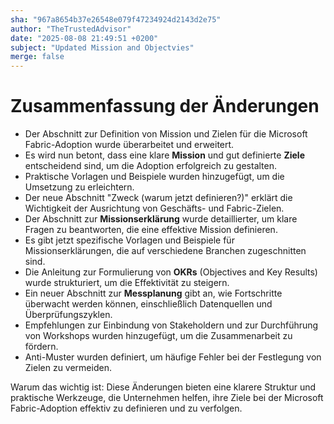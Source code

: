 ```yaml
---
sha: "967a8654b37e26548e079f47234924d2143d2e75"
author: "TheTrustedAdvisor"
date: "2025-08-08 21:49:51 +0200"
subject: "Updated Mission and Objectvies"
merge: false
---
```


# Zusammenfassung der Änderungen

- Der Abschnitt zur Definition von Mission und Zielen für die Microsoft Fabric-Adoption wurde überarbeitet und erweitert.
- Es wird nun betont, dass eine klare **Mission** und gut definierte **Ziele** entscheidend sind, um die Adoption erfolgreich zu gestalten.
- Praktische Vorlagen und Beispiele wurden hinzugefügt, um die Umsetzung zu erleichtern.
- Der neue Abschnitt "Zweck (warum jetzt definieren?)" erklärt die Wichtigkeit der Ausrichtung von Geschäfts- und Fabric-Zielen.
- Der Abschnitt zur **Missionserklärung** wurde detaillierter, um klare Fragen zu beantworten, die eine effektive Mission definieren.
- Es gibt jetzt spezifische Vorlagen und Beispiele für Missionserklärungen, die auf verschiedene Branchen zugeschnitten sind.
- Die Anleitung zur Formulierung von **OKRs** (Objectives and Key Results) wurde strukturiert, um die Effektivität zu steigern.
- Ein neuer Abschnitt zur **Messplanung** gibt an, wie Fortschritte überwacht werden können, einschließlich Datenquellen und Überprüfungszyklen.
- Empfehlungen zur Einbindung von Stakeholdern und zur Durchführung von Workshops wurden hinzugefügt, um die Zusammenarbeit zu fördern.
- Anti-Muster wurden definiert, um häufige Fehler bei der Festlegung von Zielen zu vermeiden.

Warum das wichtig ist: Diese Änderungen bieten eine klarere Struktur und praktische Werkzeuge, die Unternehmen helfen, ihre Ziele bei der Microsoft Fabric-Adoption effektiv zu definieren und zu verfolgen.

